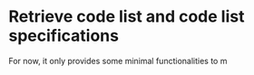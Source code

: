 # Retrieve code list and code list specifications

For now, it only provides some minimal functionalities to m